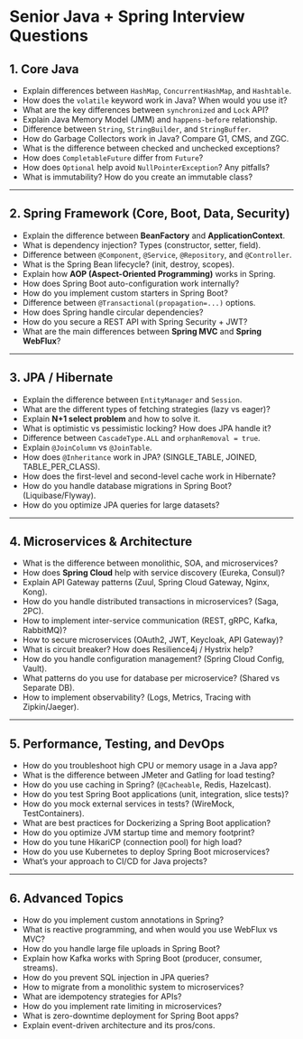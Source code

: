 # Senior Java + Spring Interview Questions

## 1. Core Java
- Explain differences between `HashMap`, `ConcurrentHashMap`, and `Hashtable`.
- How does the `volatile` keyword work in Java? When would you use it?
- What are the key differences between `synchronized` and `Lock` API?
- Explain Java Memory Model (JMM) and `happens-before` relationship.
- Difference between `String`, `StringBuilder`, and `StringBuffer`.
- How do Garbage Collectors work in Java? Compare G1, CMS, and ZGC.
- What is the difference between checked and unchecked exceptions?
- How does `CompletableFuture` differ from `Future`?
- How does `Optional` help avoid `NullPointerException`? Any pitfalls?
- What is immutability? How do you create an immutable class?

---

## 2. Spring Framework (Core, Boot, Data, Security)
- Explain the difference between **BeanFactory** and **ApplicationContext**.
- What is dependency injection? Types (constructor, setter, field).
- Difference between `@Component`, `@Service`, `@Repository`, and `@Controller`.
- What is the Spring Bean lifecycle? (init, destroy, scopes).
- Explain how **AOP (Aspect-Oriented Programming)** works in Spring.
- How does Spring Boot auto-configuration work internally?
- How do you implement custom starters in Spring Boot?
- Difference between `@Transactional(propagation=...)` options.
- How does Spring handle circular dependencies?
- How do you secure a REST API with Spring Security + JWT?
- What are the main differences between **Spring MVC** and **Spring WebFlux**?

---

## 3. JPA / Hibernate
- Explain the difference between `EntityManager` and `Session`.
- What are the different types of fetching strategies (lazy vs eager)?
- Explain **N+1 select problem** and how to solve it.
- What is optimistic vs pessimistic locking? How does JPA handle it?
- Difference between `CascadeType.ALL` and `orphanRemoval = true`.
- Explain `@JoinColumn` vs `@JoinTable`.
- How does `@Inheritance` work in JPA? (SINGLE_TABLE, JOINED, TABLE_PER_CLASS).
- How does the first-level and second-level cache work in Hibernate?
- How do you handle database migrations in Spring Boot? (Liquibase/Flyway).
- How do you optimize JPA queries for large datasets?

---

## 4. Microservices & Architecture
- What is the difference between monolithic, SOA, and microservices?
- How does **Spring Cloud** help with service discovery (Eureka, Consul)?
- Explain API Gateway patterns (Zuul, Spring Cloud Gateway, Nginx, Kong).
- How do you handle distributed transactions in microservices? (Saga, 2PC).
- How to implement inter-service communication (REST, gRPC, Kafka, RabbitMQ)?
- How to secure microservices (OAuth2, JWT, Keycloak, API Gateway)?
- What is circuit breaker? How does Resilience4j / Hystrix help?
- How do you handle configuration management? (Spring Cloud Config, Vault).
- What patterns do you use for database per microservice? (Shared vs Separate DB).
- How to implement observability? (Logs, Metrics, Tracing with Zipkin/Jaeger).

---

## 5. Performance, Testing, and DevOps
- How do you troubleshoot high CPU or memory usage in a Java app?
- What is the difference between JMeter and Gatling for load testing?
- How do you use caching in Spring? (`@Cacheable`, Redis, Hazelcast).
- How do you test Spring Boot applications (unit, integration, slice tests)?
- How do you mock external services in tests? (WireMock, TestContainers).
- What are best practices for Dockerizing a Spring Boot application?
- How do you optimize JVM startup time and memory footprint?
- How do you tune HikariCP (connection pool) for high load?
- How do you use Kubernetes to deploy Spring Boot microservices?
- What’s your approach to CI/CD for Java projects?

---

## 6. Advanced Topics
- How do you implement custom annotations in Spring?
- What is reactive programming, and when would you use WebFlux vs MVC?
- How do you handle large file uploads in Spring Boot?
- Explain how Kafka works with Spring Boot (producer, consumer, streams).
- How do you prevent SQL injection in JPA queries?
- How to migrate from a monolithic system to microservices?
- What are idempotency strategies for APIs?
- How do you implement rate limiting in microservices?
- What is zero-downtime deployment for Spring Boot apps?
- Explain event-driven architecture and its pros/cons.